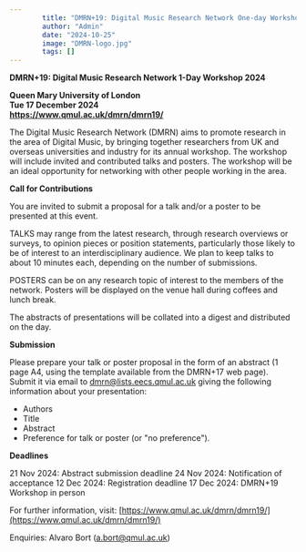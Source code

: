 ```yaml
---
        title: "DMRN+19: Digital Music Research Network One-day Workshop 2024"
        author: "Admin"
        date: "2024-10-25"
        image: "DMRN-logo.jpg"
        tags: []
---
```


<b>DMRN+19: Digital Music Research Network 1-Day Workshop 2024</b>

<b>Queen Mary University of London</b><br>
<b>Tue 17 December 2024</b><br>
<b><a href="https://www.qmul.ac.uk/dmrn/dmrn19/">https://www.qmul.ac.uk/dmrn/dmrn19/</a></b>

The Digital Music Research Network (DMRN) aims to promote research in the area of Digital Music, by bringing together researchers from UK and overseas universities and industry for its annual workshop. The workshop will include invited and contributed talks and posters. The workshop will be an ideal opportunity for networking with other people working in the area. 

 
<b>Call for Contributions</b>

You are invited to submit a proposal for a talk and/or a poster to be presented at this event.

TALKS may range from the latest research, through research overviews or surveys, to opinion pieces or position statements, particularly those likely to be of interest to an interdisciplinary audience. We plan to keep talks to about 10 minutes each, depending on the number of submissions.

POSTERS can be on any research topic of interest to the members of the network. Posters will be displayed on the venue hall during coffees and lunch break.

The abstracts of presentations will be collated into a digest and distributed on the day.

 

<b>Submission</b>

Please prepare your talk or poster proposal in the form of an abstract (1 page A4, using the template available from the DMRN+17 web page). Submit it via email to <a href="mailto:dmrn@lists.eecs.qmul.ac.uk">dmrn@lists.eecs.qmul.ac.uk</a> giving the following information about your presentation:

* Authors
* Title
* Abstract
* Preference for talk or poster (or "no preference").

<b>Deadlines</b>

21 Nov 2024: Abstract submission deadline 
24 Nov 2024: Notification of acceptance 
12 Dec 2024: Registration deadline 
17 Dec 2024: DMRN+19 Workshop in person

For further information, visit:  [https://www.qmul.ac.uk/dmrn/dmrn19/](https://www.qmul.ac.uk/dmrn/dmrn19/)

Enquiries: Alvaro Bort ([a.bort@qmul.ac.uk](mailto:a.bort@qmul.ac.uk))
